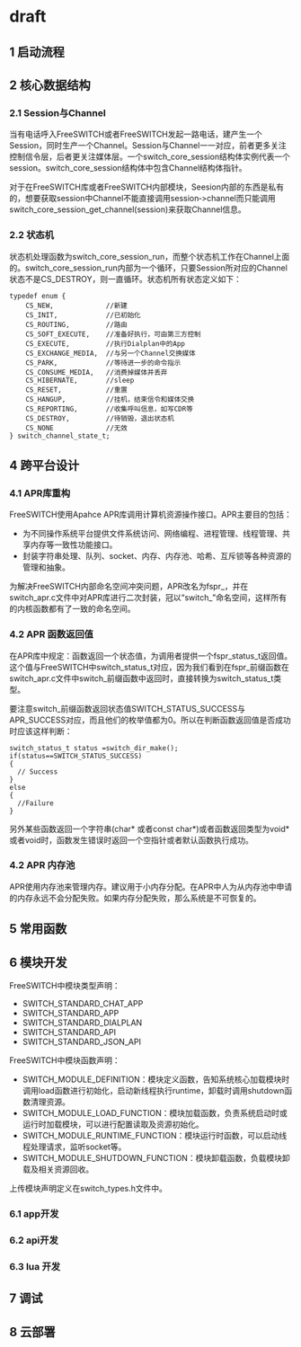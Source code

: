 # draft
## 1 启动流程

## 2 核心数据结构
### 2.1 Session与Channel
当有电话呼入FreeSWITCH或者FreeSWITCH发起一路电话，建产生一个Session，同时生产一个Channel。Session与Channel一一对应，前者更多关注控制信令层，后者更关注媒体层。一个switch_core_session结构体实例代表一个session。switch_core_session结构体中包含Channel结构体指针。

对于在FreeSWITCH库或者FreeSWITCH内部模块，Seesion内部的东西是私有的，想要获取session中Channel不能直接调用session‑>channel而只能调用switch_core_session_get_channel(session)来获取Channel信息。

### 2.2 状态机
状态机处理函数为switch_core_session_run，而整个状态机工作在Channel上面的。switch_core_session_run内部为一个循环，只要Session所对应的Channel状态不是CS_DESTROY，则一直循环。状态机所有状态定义如下：
```
typedef enum {
	CS_NEW,             //新建
	CS_INIT,            //已初始化
	CS_ROUTING,         //路由
	CS_SOFT_EXECUTE,    //准备好执行，可由第三方控制
	CS_EXECUTE,         //执行Dialplan中的App
	CS_EXCHANGE_MEDIA,  //与另一个Channel交换媒体
	CS_PARK,            //等待进一步的命令指示
	CS_CONSUME_MEDIA,   //消费掉媒体并丢弃
	CS_HIBERNATE,       //sleep
	CS_RESET,           //重置
	CS_HANGUP,          //挂机，结束信令和媒体交换
	CS_REPORTING,       //收集呼叫信息，如写CDR等
	CS_DESTROY,         //待销毁，退出状态机
	CS_NONE             //无效
} switch_channel_state_t;
```

## 4 跨平台设计
### 4.1 APR库重构
FreeSWITCH使用Apahce APR库调用计算机资源操作接口。APR主要目的包括：

- 为不同操作系统平台提供文件系统访问、网络编程、进程管理、线程管理、共享内存等一致性功能接口。
- 封装字符串处理、队列、socket、内存、内存池、哈希、互斥锁等各种资源的管理和抽象。

为解决FreeSWITCH内部命名空间冲突问题，APR改名为fspr_，并在switch_apr.c文件中对APR库进行二次封装，冠以“switch_”命名空间，这样所有的内核函数都有了一致的命名空间。

### 4.2 APR 函数返回值
在APR库中规定：函数返回一个状态值，为调用者提供一个fspr_status_t返回值。这个值与FreeSWITCH中switch_status_t对应，因为我们看到在fspr_前缀函数在switch_apr.c文件中switch_前缀函数中返回时，直接转换为switch_status_t类型。

要注意switch_前缀函数返回状态值SWITCH_STATUS_SUCCESS与APR_SUCCESS对应，而且他们的枚举值都为0。所以在判断函数返回值是否成功时应该这样判断：
```
switch_status_t status =switch_dir_make();
if(status==SWITCH_STATUS_SUCCESS)
{
  // Success 
}
else
{
  //Failure
}
```
另外某些函数返回一个字符串(char* 或者const char*)或者函数返回类型为void*或者void时，函数发生错误时返回一个空指针或者默认函数执行成功。

### 4.2 APR 内存池

APR使用内存池来管理内存。建议用于小内存分配。在APR中人为从内存池中申请的内存永远不会分配失败。如果内存分配失败，那么系统是不可恢复的。

## 5 常用函数

## 6 模块开发

FreeSWITCH中模块类型声明：

- SWITCH_STANDARD_CHAT_APP
- SWITCH_STANDARD_APP
- SWITCH_STANDARD_DIALPLAN
- SWITCH_STANDARD_API
- SWITCH_STANDARD_JSON_API
  
FreeSWITCH中模块函数声明：
- SWITCH_MODULE_DEFINITION：模块定义函数，告知系统核心加载模块时调用load函数进行初始化，启动新线程执行runtime，卸载时调用shutdown函数清理资源。
- SWITCH_MODULE_LOAD_FUNCTION：模块加载函数，负责系统启动时或运行时加载模块，可以进行配置读取及资源初始化。
- SWITCH_MODULE_RUNTIME_FUNCTION：模块运行时函数，可以启动线程处理请求，监听socket等。
- SWITCH_MODULE_SHUTDOWN_FUNCTION：模块卸载函数，负载模块卸载及相关资源回收。

上传模块声明定义在switch_types.h文件中。

### 6.1 app开发
### 6.2 api开发
### 6.3 lua 开发
## 7 调试
## 8 云部署

